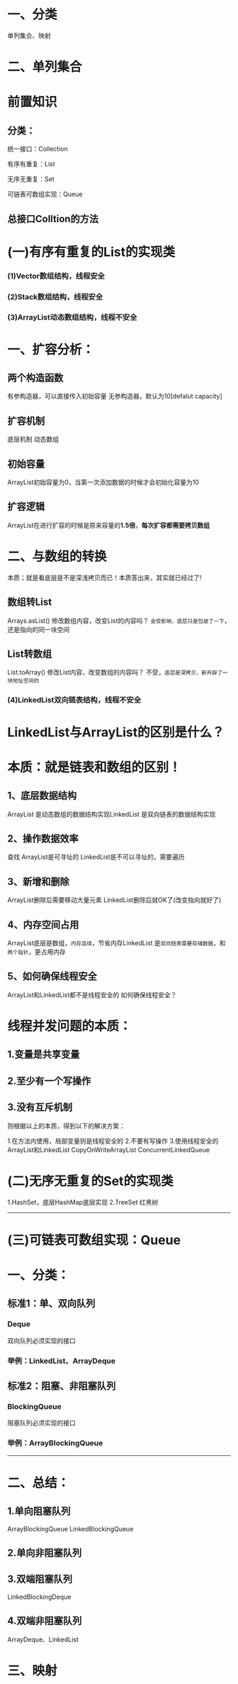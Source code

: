 # 一、分类
单列集合、映射
# 二、单列集合
# 前置知识
## 分类：
统一接口：Collection

有序有重复：List

无序无重复：Set

可链表可数组实现：Queue

## 总接口Colltion的方法

# (一)有序有重复的List的实现类
### (1)Vector数组结构，线程安全
### (2)Stack数组结构，线程安全
### (3)ArrayList动态数组结构，线程不安全
# 一、扩容分析：
## 两个构造函数
 有参构造器，可以直接传入初始容量
 无参构造器，默认为10[defalut capacity]

## 扩容机制
 底层机制
  动态数组
## 初始容量
  ArrayList初始容量为0，当第一次添加数据的时候才会初始化容量为10
## 扩容逻辑
  ArrayList在进行扩容的时候是原来容量的**1.5倍**，**每次扩容都需要拷贝数组**

# 二、与数组的转换
本质；就是看底层是不是深浅拷贝而已！本质答出来，其实就已经过了!

## 数组转List
 Arrays.asList()
 修改数组内容，改变List的内容吗？
  `会受影响，底层只是包装了一下`，还是指向的同一块空间
## List转数组
 List.toArray()
 修改List内容，改变数组的内容吗？
  不受，`底层是深拷贝，新开辟了一块地址空间的`

### (4)LinkedList双向链表结构，线程不安全
# LinkedList与ArrayList的区别是什么？
# 本质：就是链表和数组的区别！

## 1、底层数据结构
  ArrayList 是动态数组的数据结构实现LinkedList 是双向链表的数据结构实现
## 2、操作数据效率
  查找
   ArrayList是可寻址的
   LinkedList是不可以寻址的，需要遍历

## 3、新增和删除
   ArrayList删除后需要移动大量元素
   LinkedList删除后就OK了(改变指向就好了)

## 4、内存空间占用
  ArrayList底层是数组，`内存连续`，节省内存LinkedList 是`双向链表需要存储数据`，和`两个指针`，更占用内存

## 5、如何确保线程安全
  ArrayList和LinkedList都不是线程安全的
  如何确保线程安全？

# 线程并发问题的本质：
## 1.变量是共享变量
## 2.至少有一个写操作
## 3.没有互斥机制

则根据以上的本质，得到以下的解决方案：

1.在方法内使用，局部变量则是线程安全的
2.不要有写操作
3.使用线程安全的ArrayList和LinkedList
    CopyOnWriteArrayList
    ConcurrentLinkedQueue

# (二)无序无重复的Set的实现类
1.HashSet，底层HashMap底层实现
2.TreeSet 红黑树


----
# (三)可链表可数组实现：Queue

# 一、分类：
## 标准1：单、双向队列
### Deque
双向队列必须实现的接口
### 举例：LinkedList、ArrayDeque

## 标准2：阻塞、非阻塞队列

### BlockingQueue
阻塞队列必须实现的接口
### 举例：ArrayBlockingQueue

---
# 二、总结：
## 1.单向阻塞队列
ArrayBlockingQueue
LinkedBlockingQueue
## 2.单向非阻塞队列
 
## 3.双端阻塞队列
LinkedBlockingDeque
## 4.双端非阻塞队列
ArrayDeque、LinkedList 


# 三、映射

